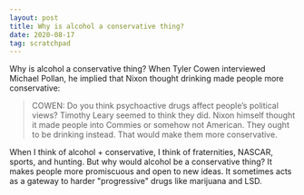 ```yaml
---
layout: post
title: Why is alcohol a conservative thing?
date: 2020-08-17
tag: scratchpad
---
```


Why is alcohol a conservative thing? When Tyler Cowen interviewed Michael Pollan, he implied that Nixon thought drinking made people more conservative:

> COWEN: Do you think psychoactive drugs affect people’s political views? Timothy Leary seemed to think they did. Nixon himself thought it made people into Commies or somehow not American. They ought to be drinking instead. That would make them more conservative.

When I think of alcohol + conservative, I think of fraternities, NASCAR, sports, and hunting. But why would alcohol be a conservative thing? It makes people more promiscuous and open to new ideas. It sometimes acts as a gateway to harder "progressive" drugs like marijuana and LSD.

